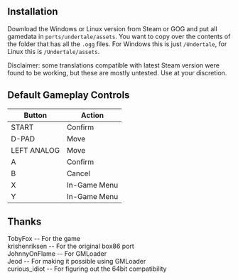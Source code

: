 ## Installation
Download the Windows or Linux version from Steam or GOG and put all gamedata in `ports/undertale/assets`. You want to copy over the contents of the folder that has all the `.ogg` files. For Windows this is just `/Undertale`, for Linux this is `/Undertale/assets`.

Disclaimer: some translations compatible with latest Steam version were found to be working, but these are mostly untested. Use at your discretion.

## Default Gameplay Controls
| Button | Action |
|--|--|
|START|Confirm|
|D-PAD|Move|
|LEFT ANALOG|Move|
|A|Confirm|
|B|Cancel|
|X|In-Game Menu|
|Y|In-Game Menu|

## Thanks
TobyFox -- For the game  
krishenriksen -- For the original box86 port  
JohnnyOnFlame -- For GMLoader  
Jeod -- For making it possible using GMLoader   
curious_idiot -- For figuring out the 64bit compatibility 

